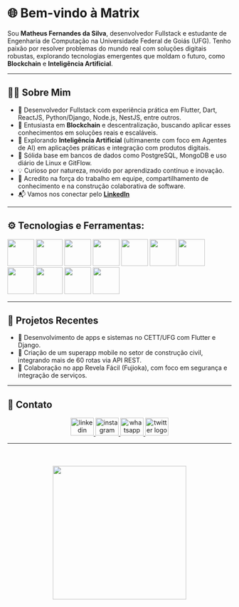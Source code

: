 <h1 align="left">🌐 Bem-vindo à Matrix</h1>

<p align="left">
  Sou <strong>Matheus Fernandes da Silva</strong>, desenvolvedor Fullstack e estudante de Engenharia de Computação na Universidade Federal de Goiás (UFG). Tenho paixão por resolver problemas do mundo real com soluções digitais robustas, explorando tecnologias emergentes que moldam o futuro, como <strong>Blockchain</strong> e <strong>Inteligência Artificial</strong>.
</p>

---

<h2 align="left">👨‍💻 Sobre Mim</h2>

- 🚀 Desenvolvedor Fullstack com experiência prática em Flutter, Dart, ReactJS, Python/Django, Node.js, NestJS, entre outros.  
- 🔐 Entusiasta em **Blockchain** e descentralização, buscando aplicar esses conhecimentos em soluções reais e escaláveis.  
- 🤖 Explorando **Inteligência Artificial** (ultimanente com foco em Agentes de AI) em aplicações práticas e integração com produtos digitais.  
- 🧰 Sólida base em bancos de dados como PostgreSQL, MongoDB e uso diário de Linux e GitFlow.  
- 💡 Curioso por natureza, movido por aprendizado contínuo e inovação.  
- 🤝 Acredito na força do trabalho em equipe, compartilhamento de conhecimento e na construção colaborativa de software.  
- 📬 Vamos nos conectar pelo [**LinkedIn**](https://www.linkedin.com/in/matheusz-nied/)

---

<h2 align="left">⚙️ Tecnologias e Ferramentas:</h2>

<div align="left">
  <img src="https://cdn.jsdelivr.net/gh/devicons/devicon/icons/javascript/javascript-original.svg" height="60"/>
  <img src="https://cdn.jsdelivr.net/gh/devicons/devicon/icons/typescript/typescript-original.svg" height="60"/>
  <img src="https://cdn.jsdelivr.net/gh/devicons/devicon/icons/react/react-original.svg" height="60"/>
  <img src="https://d2nir1j4sou8ez.cloudfront.net/wp-content/uploads/2021/12/nextjs-boilerplate-logo.png" height="60"/>
  <img src="https://cdn.jsdelivr.net/gh/devicons/devicon/icons/flutter/flutter-original.svg" height="60"/>
  <img src="https://cdn.jsdelivr.net/gh/devicons/devicon/icons/python/python-original.svg" height="60"/>
  <img src="https://cdn.jsdelivr.net/gh/devicons/devicon/icons/django/django-plain.svg" height="60"/>
  <img src="https://cdn.jsdelivr.net/gh/devicons/devicon/icons/go/go-original-wordmark.svg" height="60"/>
  <img src="https://cdn.jsdelivr.net/gh/devicons/devicon/icons/mongodb/mongodb-original-wordmark.svg" height="60"/>
  <img src="https://cdn.jsdelivr.net/gh/devicons/devicon/icons/postgresql/postgresql-original-wordmark.svg" height="60"/>
  <img src="https://cdn.jsdelivr.net/gh/devicons/devicon/icons/git/git-original.svg" height="60"/>
</div>

---

<h2 align="left">🚀 Projetos Recentes</h2>

- 🔧 Desenvolvimento de apps e sistemas no CETT/UFG com Flutter e Django.
- 🧱 Criação de um superapp mobile no setor de construção civil, integrando mais de 60 rotas via API REST.
- 📸 Colaboração no app Revela Fácil (Fujioka), com foco em segurança e integração de serviços.

---

<h2 align="left">📲 Contato</h2>

<div align="center">
  <a href="https://www.linkedin.com/in/matheus-fernandes-da-silva-5810201b6/" target="_blank">
    <img src="https://raw.githubusercontent.com/maurodesouza/profile-readme-generator/master/src/assets/icons/social/linkedin/default.svg" width="52" height="40" alt="linkedin logo"  />
  </a>
  <a href="https://www.instagram.com/matheusz.nied/" target="_blank">
    <img src="https://raw.githubusercontent.com/maurodesouza/profile-readme-generator/master/src/assets/icons/social/instagram/default.svg" width="52" height="40" alt="instagram logo"  />
  </a>
  <a href="https://api.whatsapp.com/send?phone=62994395965" target="_blank">
    <img src="https://raw.githubusercontent.com/maurodesouza/profile-readme-generator/master/src/assets/icons/social/whatsapp/default.svg" width="52" height="40" alt="whatsapp logo"  />
  </a>
  <a href="https://twitter.com/matheusz_nied" target="_blank">
    <img src="https://raw.githubusercontent.com/maurodesouza/profile-readme-generator/master/src/assets/icons/social/twitter/default.svg" width="52" height="40" alt="twitter logo"  />
  </a>
</div>

---

<div align="center" style="margin-top: 50px; margin-bottom: 50px;">
  <img height="300" src="https://images.gr-assets.com/hostedimages/1380222758ra/460800.gif" />
</div>
